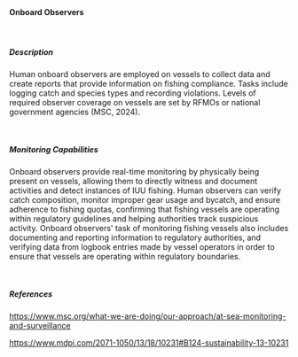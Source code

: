 <br>

#### **Onboard Observers**

<br>

##### **Description**

Human onboard observers are employed on vessels to collect data and create reports that provide information on fishing compliance. Tasks include logging catch and species types and recording violations. Levels of required observer coverage on vessels are set by RFMOs or national government agencies (MSC, 2024).


<br>

##### **Monitoring Capabilities**

Onboard observers provide real-time monitoring by physically being present on vessels, allowing them to directly witness and document activities and detect instances of IUU fishing. Human observers can verify catch composition, monitor improper gear usage and bycatch, and ensure adherence to fishing quotas, confirming that fishing vessels are operating within regulatory guidelines and helping authorities track suspicious activity. Onboard observers' task of monitoring fishing vessels also includes documenting and reporting information to regulatory authorities, and verifying data from logbook entries made by vessel operators in order to ensure that vessels are operating within regulatory boundaries. 

<br>

##### *References*
https://www.msc.org/what-we-are-doing/our-approach/at-sea-monitoring-and-surveillance 

https://www.mdpi.com/2071-1050/13/18/10231#B124-sustainability-13-10231

